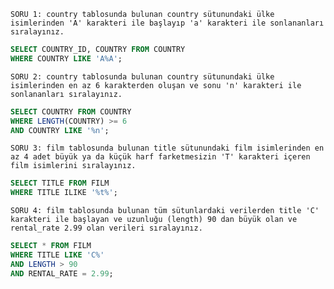 `SORU 1: country tablosunda bulunan country sütunundaki ülke isimlerinden 'A' karakteri ile başlayıp 'a' karakteri ile sonlananları sıralayınız. `
```SQL
SELECT COUNTRY_ID, COUNTRY FROM COUNTRY
WHERE COUNTRY LIKE 'A%A';
```

`SORU 2: country tablosunda bulunan country sütunundaki ülke isimlerinden en az 6 karakterden oluşan ve sonu 'n' karakteri ile sonlananları sıralayınız. `
```SQL
SELECT COUNTRY FROM COUNTRY
WHERE LENGTH(COUNTRY) >= 6 
AND COUNTRY LIKE '%n';
```

`SORU 3: film tablosunda bulunan title sütunundaki film isimlerinden en az 4 adet büyük ya da küçük harf farketmesizin 'T' karakteri içeren film isimlerini sıralayınız. `
```SQL
SELECT TITLE FROM FILM
WHERE TITLE ILIKE '%t%';
```

`SORU 4: film tablosunda bulunan tüm sütunlardaki verilerden title 'C' karakteri ile başlayan ve uzunluğu (length) 90 dan büyük olan ve rental_rate 2.99 olan verileri sıralayınız. `
```SQL
SELECT * FROM FILM
WHERE TITLE LIKE 'C%' 
AND LENGTH > 90
AND RENTAL_RATE = 2.99;
```



